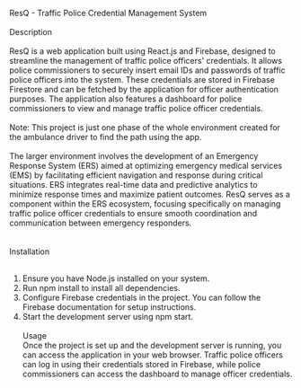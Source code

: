 ResQ - Traffic Police Credential Management System <br><br>
Description<br><br>
ResQ is a web application built using React.js and Firebase, designed to streamline the management of traffic police officers' credentials. It allows police commissioners to securely insert email IDs and passwords of traffic police officers into the system. These credentials are stored in Firebase Firestore and can be fetched by the application for officer authentication purposes. The application also features a dashboard for police commissioners to view and manage traffic police officer credentials.
<br><br>
Note: This project is just one phase of the whole environment created for the ambulance driver to find the path using the app.
<br><br>
The larger environment involves the development of an Emergency Response System (ERS) aimed at optimizing emergency medical services (EMS) by facilitating efficient navigation and response during critical situations. ERS integrates real-time data and predictive analytics to minimize response times and maximize patient outcomes. ResQ serves as a component within the ERS ecosystem, focusing specifically on managing traffic police officer credentials to ensure smooth coordination and communication between emergency responders.
<br><br><br>
Installation<br><br>
1. Ensure you have Node.js installed on your system.<br>
2. Run npm install to install all dependencies.<br>
3. Configure Firebase credentials in the project. You can follow the Firebase documentation for setup instructions.<br>
4. Start the development server using npm start.<br><br>
Usage<br>
Once the project is set up and the development server is running, you can access the application in your web browser. Traffic police officers can log in using their credentials stored in Firebase, while police commissioners can access the dashboard to manage officer credentials.
